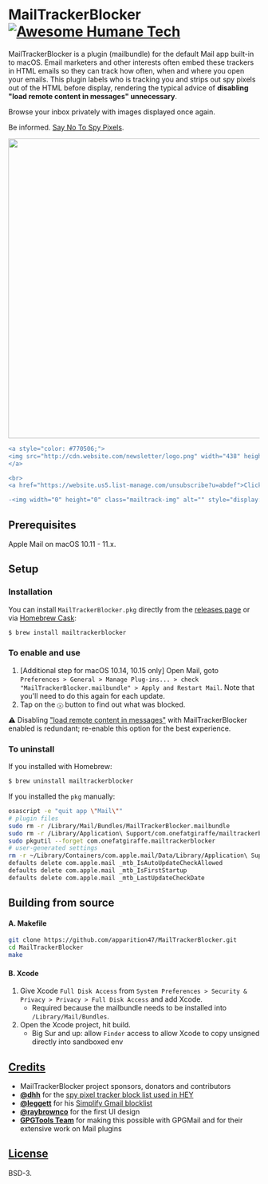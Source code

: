 # MailTrackerBlocker [![Awesome Humane Tech](https://raw.githubusercontent.com/humanetech-community/awesome-humane-tech/main/humane-tech-badge.svg?sanitize=true)](https://github.com/humanetech-community/awesome-humane-tech)

MailTrackerBlocker is a plugin (mailbundle) for the default Mail app built-in to macOS. Email marketers and other interests often embed these trackers in HTML emails so they can track how often, when and where you open your emails. This plugin labels who is tracking you and strips out spy pixels out of the HTML before display, rendering the typical advice of **disabling "load remote content in messages" unnecessary**.

Browse your inbox privately with images displayed once again.

Be informed. [Say No To Spy Pixels](https://notospypixels.com/).

<p align="center"><img width="600" src="https://user-images.githubusercontent.com/3298414/121038136-00d2f780-c7eb-11eb-8e1a-d7d1fafc2e15.jpg"></p>

```diff
<a style="color: #770506;">
<img src="http://cdn.website.com/newsletter/logo.png" width="438" height="42" border="0" style="max-width: 90%; height: auto" alt="logo.png">
</a>

<br>
<a href="https://website.us5.list-manage.com/unsubscribe?u=abdef">Click here to unsubscribe</a> or <a href="https://website.us5.list-manage.com/profile?u=abdef">Update subscription preferences</a>

-<img width="0" height="0" class="mailtrack-img" alt="" style="display:flex" src="https://mailtrack.io/trace/mail/0eabccbe98c98e9b8e9a8b89eab89ce9ab89e8bc.png?u=1234567">
```

## Prerequisites

Apple Mail on macOS 10.11 - 11.x.

## Setup

### Installation

You can install `MailTrackerBlocker.pkg` directly from the [releases page](https://github.com/apparition47/MailTrackerBlocker/releases) or via [Homebrew Cask](https://brew.sh):

```bash
$ brew install mailtrackerblocker
```

### To enable and use

1. [Additional step for macOS 10.14, 10.15 only] Open Mail, goto `Preferences > General > Manage Plug-ins... > check "MailTrackerBlocker.mailbundle" > Apply and Restart Mail`. Note that you'll need to do this again for each update.
2. Tap on the `ⓧ` button to find out what was blocked.

⚠️ Disabling ["load remote content in messages"](https://www.imore.com/sites/imore.com/files/styles/xlarge/public/field/image/2019/07/mac-load-remote.jpg) with MailTrackerBlocker enabled is redundant; re-enable this option for the best experience.


### To uninstall

If you installed with Homebrew:

```bash
$ brew uninstall mailtrackerblocker
```

If you installed the `pkg` manually:

```bash
osascript -e "quit app \"Mail\""
# plugin files
sudo rm -r /Library/Mail/Bundles/MailTrackerBlocker.mailbundle
sudo rm -r /Library/Application\ Support/com.onefatgiraffe/mailtrackerblocker
sudo pkgutil --forget com.onefatgiraffe.mailtrackerblocker
# user-generated settings
rm -r ~/Library/Containers/com.apple.mail/Data/Library/Application\ Support/com.onefatgiraffe.mailtrackerblocker
defaults delete com.apple.mail _mtb_IsAutoUpdateCheckAllowed
defaults delete com.apple.mail _mtb_IsFirstStartup
defaults delete com.apple.mail _mtb_LastUpdateCheckDate
```


## Building from source

#### A. Makefile
```bash
git clone https://github.com/apparition47/MailTrackerBlocker.git
cd MailTrackerBlocker
make
```

#### B. Xcode

1. Give Xcode `Full Disk Access` from `System Preferences > Security & Privacy > Privacy > Full Disk Access` and add Xcode.
     * Required because the mailbundle needs to be installed into `/Library/Mail/Bundles`.
2. Open the Xcode project, hit build.
     * Big Sur and up: allow `Finder` access to allow Xcode to copy unsigned directly into sandboxed env


## [Credits](https://github.com/apparition47/MailTrackerBlocker/blob/master/Resources/ACKNOWLEDGEMENTS)

* MailTrackerBlocker project sponsors, donators and contributors
* **[@dhh](https://github.com/dhh)** for the [spy pixel tracker block list used in HEY](https://gist.github.com/dhh/360f4dc7ddbce786f8e82b97cdad9d20)
* **[@leggett](https://github.com/leggett)** for his [Simplify Gmail blocklist](https://github.com/leggett/simplify-trackers)
* **[@raybrownco](https://github.com/raybrownco)** for the first UI design
* **[GPGTools Team](https://gpgtools.org/)** for making this possible with GPGMail and for their extensive work on Mail plugins


## [License](https://github.com/apparition47/MailTrackerBlocker/blob/master/LICENSE)

BSD-3.
